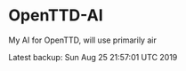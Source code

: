 # OpenTTD-AI
My AI for OpenTTD, will use primarily air

Latest backup: Sun Aug 25 21:57:01 UTC 2019
